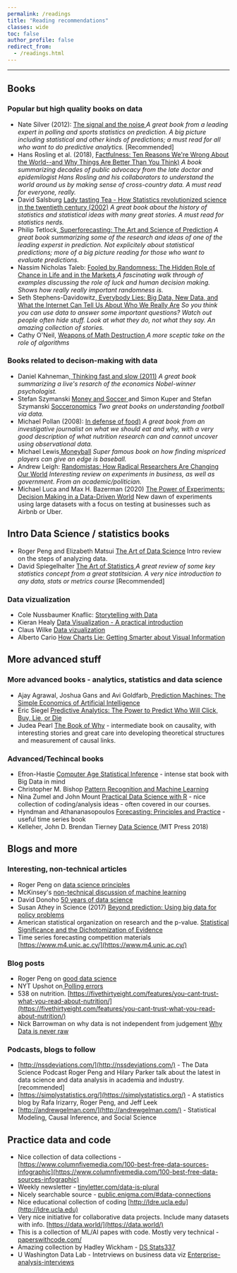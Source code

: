 ```yaml
---
permalink: /readings
title: "Reading recommendations"
classes: wide
toc: false
author_profile: false
redirect_from:
  - /readings.html
---
```

___


## Books

### Popular but high quality books on data


* Nate Silver (2012): [The signal and the noise ](https://www.amazon.com/Signal-Noise-Many-Predictions-Fail-but/dp/0143125087) *A great book from a leading expert in polling and sports statistics on prediction. A big picture including statistical and other kinds of predictions; a must read for all who want to do predictive analytics.* [Recommended]
* Hans Rosling et al. (2018), [Factfulness: Ten Reasons We're Wrong About the World--and Why Things Are Better Than You Think)](https://www.gapminder.org/factfulness-book/) *A book summarizing decades of public advocacy from the late doctor and epidemilogist Hans Rosling and his collaborators to understand the world around us by making sense of cross-country data. A must read for everyone, really.*
* David Salsburg [Lady tasting Tea - How Statistics revolutionized science in the twentieth century (2002)](https://www.amazon.co.uk/Lady-Tasting-Tea-David-Salsburg/dp/0805071342) *A great book about the history of statistics and statistical ideas with many great stories. A must read for statistics nerds.*
* Philip Tetlock,[ Superforecasting: The Art and Science of Prediction](https://www.amazon.com/Superforecasting-Prediction-Philip-E-Tetlock/dp/0804136718/) *A great book summarizing some of the research and ideas of one of the leading experst in prediction. Not explicitely about statistical predictions; more of a big picture reading for those who want to evaluate predictions.*
* Nassim Nicholas Taleb: [Fooled by Randomness: The Hidden Role of Chance in Life and in the Markets ](https://www.amazon.com/Fooled-Randomness-Hidden-Markets-Incerto/dp/0812975219/ref=tmm_pap_swatch_0?_encoding=UTF8&qid=&sr=) *A fascinating walk through of examples discussing the role of luck and human decision making. Shows how really really important randomness is.* 
* Seth Stephens-Davidowitz,[ Everybody Lies: Big Data, New Data, and What the Internet Can Tell Us About Who We Really Are](https://www.amazon.com/Seth-Stephens-Davidowitz/e/B072549W28/ref=dp_byline_cont_ebooks_1) *So you think you can use data to answer some important questions? Watch out people often hide stuff. Look at what they do, not what they say. An amazing collection of stories.*  
* Cathy O'Neil, [Weapons of Math Destruction ](https://weaponsofmathdestructionbook.com/) *A more sceptic take on the role of algorithms* 



### Books related to decison-making with data

* Daniel Kahneman,[ Thinking fast and slow (2011)](https://www.amazon.com/Thinking-Fast-Slow-Daniel-Kahneman/dp/0374533555/) *A great book summarizing a live's resarch of the economics Nobel-winner psychologist.*
* Stefan Szymanski [Money and Soccer ](https://www.bookdepository.com/Money-Soccer-Soccernomics-Guide-Stefan-Szymanski/9781568584768?ref=pd_detail_1_sims_b_v2p_1)and Simon Kuper and Stefan Szymanski [Socceronomics](https://www.bookdepository.com/Soccernomics-2018-World-Cup-Edition-Simon-Kuper/9781568587516?ref=pd_detail_1_sims_b_p2p_1) *Two great books on understanding football via data.*
* Michael Pollan (2008): [In defense of food)](https://www.bookdepository.com/Defense-Food-Michael-Pollan/9780143114963)  *A great book from an investigative journalist on what we should eat and why, with a very good description of what nutrition research can and cannot uncover using observational data.*
* Michael Lewis[ Moneyball](https://www.amazon.com/Moneyball-Art-Winning-Unfair-Game/dp/0393324818) *Super famous book on how finding mispriced players can give an edge is baseball.*
* Andrew Leigh: [ Randomistas: How Radical Researchers Are Changing Our World](https://www.amazon.co.uk/Randomistas-Radical-Researchers-Changing-World/dp/0300236123/ref=asap_bc?ie=UTF8) *Interesting review on experiments in business, as well as government. From an academic/politician.*
* Michael Luca and Max H. Bazerman (2020) [The Power of Experiments: Decision Making in a Data-Driven World](https://mitpress.mit.edu/books/power-experiments) New dawn of experiments using large datasets with a focus on testing at businesses such as Airbnb or Uber. 


## Intro Data Science / statistics books
* Roger Peng and Elizabeth Matsui [The Art of Data Science](https://bookdown.org/rdpeng/artofdatascience/) Intro review on the steps of analyzing data.   
* David Spiegelhalter [The Art of Statistics ](https://www.amazon.com/dp/B07HQDJD99/ref=dp-kindle-redirect?_encoding=UTF8&btkr=1) *A great review of some key statistics concept from a great statitsician. A very nice introduction to any data, stats or metrics course* [Recommended]


### Data vizualization
* Cole Nussbaumer Knaflic: [Storytelling with Data](https://www.amazon.com/gp/product/1119002257?ie=UTF8&creativeASIN=1119002257&linkCode=xm2&tag=storytellingwithdata-20)
* Kieran Healy [Data Visualization - A practical introduction](http://socviz.co/ )
* Claus Wilke [Data vizualization](http://serialmentor.com/dataviz/ ) 
* Alberto Cario [How Charts Lie: Getting Smarter about Visual Information](https://www.amazon.com/How-Charts-Lie-Getting-Information/dp/0393358429/ref=tmm_pap_swatch_0?_encoding=UTF8&qid=1594625529&sr=1-1) 




## More advanced stuff


### More advanced books - analytics, statistics and data science

* Ajay Agrawal, Joshua Gans and Avi Goldfarb,[ Prediction Machines: The Simple Economics of Artificial Intelligence](https://hbr.org/product/prediction-machines-the-simple-economics-of-artificial-intelligence/10195-HBK-ENG)
* Eric Siegel [Predictive Analytics: The Power to Predict Who Will Click, Buy, Lie, or Die](https://www.amazon.com/Predictive-Analytics-Power-Predict-Click/dp/1119145678/ref=asap_bc?ie=UTF8)
* Judea Pearl [The Book of Why](https://www.amazon.co.uk/Book-Why-Science-Cause-Effect/dp/0241242630/ref=asap_bc?ie=UTF8) - intermediate book on causality, with interesting stories and great care into developing theoretical structures and measurement of causal links.


### Advanced/Techincal books

* Efron-Hastie [Computer Age Statistical Inference](https://www.amazon.co.uk/Computer-Age-Statistical-Inference-Mathematical/dp/1107149894/ref=asap_bc?ie=UTF8) - intense stat book with Big Data in mind
* Christopher M. Bishop [Pattern Recognition and Machine Learning](https://www.amazon.com/Pattern-Recognition-Learning-Information-Statistics/dp/0387310738/)
* Nina Zumel and John Mount [Practical Data Science with R](https://www.manning.com/books/practical-data-science-with-r) - nice collection of coding/analysis ideas -  often covered in our courses. 
* Hyndman and Athananasopoulos [Forecasting: Principles and Practice](http://otexts.org/fpp2/) - useful time series book
* Kelleher, John D.  Brendan Tierney [Data Science ](https://www.amazon.com/gp/product/0262535432/ref=dbs_a_def_rwt_bibl_vppi_i0)(MIT Press 2018)


## Blogs and more


### Interesting, non-technical articles


* Roger Peng on [data science principles ](https://arxiv.org/abs/1903.07639v1) 
* McKinsey's [non-technical discussion of machine learning](http://www.mckinsey.com/industries/high-tech/our-insights/an-executives-guide-to-machine-learning%20%20%20)
* David Donoho [50 years of data science](https://www.tandfonline.com/doi/full/10.1080/10618600.2017.1384734)
* Susan Athey in Science (2017) [Beyond prediction: Using big data for policy problems](https://science.sciencemag.org/node/689887.full)
* American statistical organization on research and the p-value. [Statistical Significance and the Dichotomization of Evidence](https://www.tandfonline.com/doi/full/10.1080/01621459.2017.1289846)
* Time series forecasting competition materials [https://www.m4.unic.ac.cy/](https://www.m4.unic.ac.cy/) 

### Blog posts
* Roger Peng on [good data science](https://simplystatistics.org/2019/01/18/the-tentpoles-of-data-science/) 
* NYT Upshot on[ Polling errors](http://www.nytimes.com/interactive/2016/09/20/upshot/the-error-the-polling-world-rarely-talks-about.html?_r=0%20)
* 538 on nutrition. [https://fivethirtyeight.com/features/you-cant-trust-what-you-read-about-nutrition/](https://fivethirtyeight.com/features/you-cant-trust-what-you-read-about-nutrition/) 
* Nick Barrowman on why data is not independent from judgement [Why Data is never raw](https://www.thenewatlantis.com/publications/why-data-is-never-raw)


### Podcasts, blogs to follow

* [http://nssdeviations.com/](http://nssdeviations.com/) -  The Data Science Podcast Roger Peng and Hilary Parker talk about the latest in data science and data analysis in academia and industry. [recommended]
* [https://simplystatistics.org/](https://simplystatistics.org/) - A statistics blog by Rafa Irizarry, Roger Peng, and Jeff Leek
* [http://andrewgelman.com/](http://andrewgelman.com/) - Statistical Modeling, Causal Inference, and Social Science



## Practice data and code 

* Nice collection of data collections - [https://www.columnfivemedia.com/100-best-free-data-sources-infographic](https://www.columnfivemedia.com/100-best-free-data-sources-infographic) 
* Weekly newsletter - [tinyletter.com/data-is-plural](https://tinyletter.com/data-is-plural) 
* Nicely searchable source - [public.enigma.com/#data-connections](https://public.enigma.com/#data-connections) 
* Nice educational collection of coding [http://Idre.ucla.edu](http://Idre.ucla.edu)  
* Very nice initiative for collaborative data projects. Include many datasets with info. [https://data.world/](https://data.world/) 
* This is a collection of ML/AI papes with code. Mostly very technical - [paperswithcode.com/](https://paperswithcode.com/) 
* Amazing collection by Hadley Wickham - [DS Stats337](https://github.com/hadley/stats337)
* U Washington Data Lab - Intetrviews on business data viz [Enterprise-analysis-interviews](https://idl.cs.washington.edu/papers/enterprise-analysis-interviews/) 
